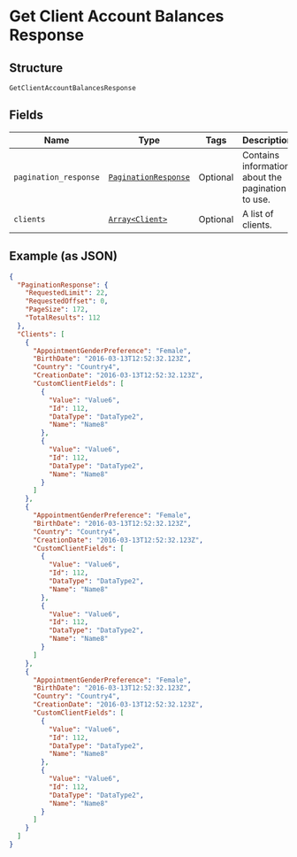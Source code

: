 
# Get Client Account Balances Response

## Structure

`GetClientAccountBalancesResponse`

## Fields

| Name | Type | Tags | Description |
|  --- | --- | --- | --- |
| `pagination_response` | [`PaginationResponse`](../../doc/models/pagination-response.md) | Optional | Contains information about the pagination to use. |
| `clients` | [`Array<Client>`](../../doc/models/client.md) | Optional | A list of clients. |

## Example (as JSON)

```json
{
  "PaginationResponse": {
    "RequestedLimit": 22,
    "RequestedOffset": 0,
    "PageSize": 172,
    "TotalResults": 112
  },
  "Clients": [
    {
      "AppointmentGenderPreference": "Female",
      "BirthDate": "2016-03-13T12:52:32.123Z",
      "Country": "Country4",
      "CreationDate": "2016-03-13T12:52:32.123Z",
      "CustomClientFields": [
        {
          "Value": "Value6",
          "Id": 112,
          "DataType": "DataType2",
          "Name": "Name8"
        },
        {
          "Value": "Value6",
          "Id": 112,
          "DataType": "DataType2",
          "Name": "Name8"
        }
      ]
    },
    {
      "AppointmentGenderPreference": "Female",
      "BirthDate": "2016-03-13T12:52:32.123Z",
      "Country": "Country4",
      "CreationDate": "2016-03-13T12:52:32.123Z",
      "CustomClientFields": [
        {
          "Value": "Value6",
          "Id": 112,
          "DataType": "DataType2",
          "Name": "Name8"
        },
        {
          "Value": "Value6",
          "Id": 112,
          "DataType": "DataType2",
          "Name": "Name8"
        }
      ]
    },
    {
      "AppointmentGenderPreference": "Female",
      "BirthDate": "2016-03-13T12:52:32.123Z",
      "Country": "Country4",
      "CreationDate": "2016-03-13T12:52:32.123Z",
      "CustomClientFields": [
        {
          "Value": "Value6",
          "Id": 112,
          "DataType": "DataType2",
          "Name": "Name8"
        },
        {
          "Value": "Value6",
          "Id": 112,
          "DataType": "DataType2",
          "Name": "Name8"
        }
      ]
    }
  ]
}
```

